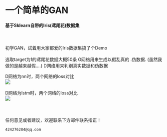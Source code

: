 # 一个简单的GAN
#### 基于Sklearn自带的Iris(鸢尾花)数据集 
<br/><br/>
初学GAN，试着用大家都爱的Iris数据集搞了个Demo
<br/><br/>
选取target为1的鸢尾花数据大概50条
G网络用来生成以假乱真的 .伪数据. (虽然我做的是越来越假....)
D网络用来判别真实数据和伪数据

  D网络为nn时，两个网络的loss对比 <br>
![](https://github.com/KIRAyeetar/nn_iter_200.png)<br>  <br>
  D网络为lstm时，两个网络的loss对比 <br>
![](https://github.com/KIRAyeetar/rnn_iter_200.png)<br>  <br>
<br/><br/>
任何意见或者建议，欢迎联系下方邮件联系指正！
```
424276284@qq.com
```
